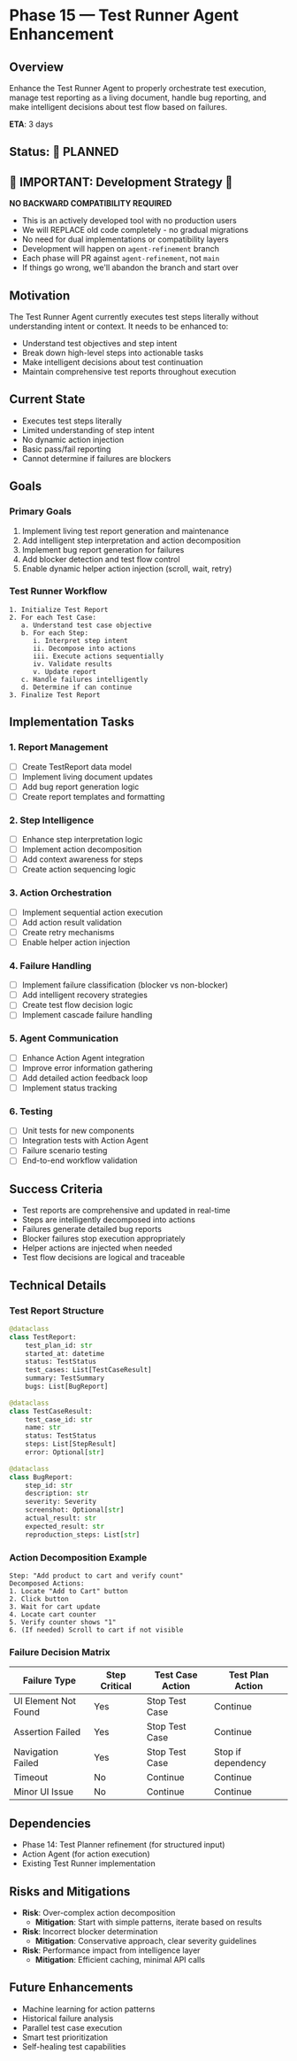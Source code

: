 # Phase 15 — Test Runner Agent Enhancement

## Overview
Enhance the Test Runner Agent to properly orchestrate test execution, manage test reporting as a living document, handle bug reporting, and make intelligent decisions about test flow based on failures.

**ETA**: 3 days

## Status: 📅 PLANNED

## 🚨 IMPORTANT: Development Strategy 🚨
**NO BACKWARD COMPATIBILITY REQUIRED**
- This is an actively developed tool with no production users
- We will REPLACE old code completely - no gradual migrations
- No need for dual implementations or compatibility layers
- Development will happen on `agent-refinement` branch
- Each phase will PR against `agent-refinement`, not `main`
- If things go wrong, we'll abandon the branch and start over

## Motivation
The Test Runner Agent currently executes test steps literally without understanding intent or context. It needs to be enhanced to:
- Understand test objectives and step intent
- Break down high-level steps into actionable tasks
- Make intelligent decisions about test continuation
- Maintain comprehensive test reports throughout execution

## Current State
- Executes test steps literally
- Limited understanding of step intent
- No dynamic action injection
- Basic pass/fail reporting
- Cannot determine if failures are blockers

## Goals

### Primary Goals
1. Implement living test report generation and maintenance
2. Add intelligent step interpretation and action decomposition
3. Implement bug report generation for failures
4. Add blocker detection and test flow control
5. Enable dynamic helper action injection (scroll, wait, retry)

### Test Runner Workflow
```
1. Initialize Test Report
2. For each Test Case:
   a. Understand test case objective
   b. For each Step:
      i. Interpret step intent
      ii. Decompose into actions
      iii. Execute actions sequentially
      iv. Validate results
      v. Update report
   c. Handle failures intelligently
   d. Determine if can continue
3. Finalize Test Report
```

## Implementation Tasks

### 1. Report Management
- [ ] Create TestReport data model
- [ ] Implement living document updates
- [ ] Add bug report generation logic
- [ ] Create report templates and formatting

### 2. Step Intelligence
- [ ] Enhance step interpretation logic
- [ ] Implement action decomposition
- [ ] Add context awareness for steps
- [ ] Create action sequencing logic

### 3. Action Orchestration
- [ ] Implement sequential action execution
- [ ] Add action result validation
- [ ] Create retry mechanisms
- [ ] Enable helper action injection

### 4. Failure Handling
- [ ] Implement failure classification (blocker vs non-blocker)
- [ ] Add intelligent recovery strategies
- [ ] Create test flow decision logic
- [ ] Implement cascade failure handling

### 5. Agent Communication
- [ ] Enhance Action Agent integration
- [ ] Improve error information gathering
- [ ] Add detailed action feedback loop
- [ ] Implement status tracking

### 6. Testing
- [ ] Unit tests for new components
- [ ] Integration tests with Action Agent
- [ ] Failure scenario testing
- [ ] End-to-end workflow validation

## Success Criteria
- Test reports are comprehensive and updated in real-time
- Steps are intelligently decomposed into actions
- Failures generate detailed bug reports
- Blocker failures stop execution appropriately
- Helper actions are injected when needed
- Test flow decisions are logical and traceable

## Technical Details

### Test Report Structure
```python
@dataclass
class TestReport:
    test_plan_id: str
    started_at: datetime
    status: TestStatus
    test_cases: List[TestCaseResult]
    summary: TestSummary
    bugs: List[BugReport]
    
@dataclass
class TestCaseResult:
    test_case_id: str
    name: str
    status: TestStatus
    steps: List[StepResult]
    error: Optional[str]
    
@dataclass
class BugReport:
    step_id: str
    description: str
    severity: Severity
    screenshot: Optional[str]
    actual_result: str
    expected_result: str
    reproduction_steps: List[str]
```

### Action Decomposition Example
```
Step: "Add product to cart and verify count"
Decomposed Actions:
1. Locate "Add to Cart" button
2. Click button
3. Wait for cart update
4. Locate cart counter
5. Verify counter shows "1"
6. (If needed) Scroll to cart if not visible
```

### Failure Decision Matrix
| Failure Type | Step Critical | Test Case Action | Test Plan Action |
|--------------|---------------|------------------|------------------|
| UI Element Not Found | Yes | Stop Test Case | Continue |
| Assertion Failed | Yes | Stop Test Case | Continue |
| Navigation Failed | Yes | Stop Test Case | Stop if dependency |
| Timeout | No | Continue | Continue |
| Minor UI Issue | No | Continue | Continue |

## Dependencies
- Phase 14: Test Planner refinement (for structured input)
- Action Agent (for action execution)
- Existing Test Runner implementation

## Risks and Mitigations
- **Risk**: Over-complex action decomposition
  - **Mitigation**: Start with simple patterns, iterate based on results
- **Risk**: Incorrect blocker determination
  - **Mitigation**: Conservative approach, clear severity guidelines
- **Risk**: Performance impact from intelligence layer
  - **Mitigation**: Efficient caching, minimal API calls

## Future Enhancements
- Machine learning for action patterns
- Historical failure analysis
- Parallel test case execution
- Smart test prioritization
- Self-healing test capabilities